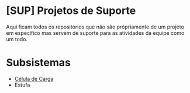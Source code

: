 
# [SUP] Projetos de Suporte
Aqui ficam todos os repositórios que não são própriamente de um projeto em específico mas servem de suporte para as atividades da equipe como um todo.
# Subsistemas

 - [Célula de Carga](https://github.com/AntaresOrg/-SUP-Celula-de-Carga)
 - Estufa
